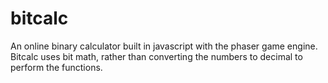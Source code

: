 # bitcalc
An online binary calculator built in javascript with the phaser game engine.  Bitcalc uses bit math, rather than converting the numbers to decimal to perform the functions.
